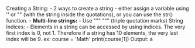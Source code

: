 Creating a String:
	- 2 ways to create a string - either assign a variable using '' or "" (with the string inside the quotations), or you can use the str() function. 
	- **Multi-line strings:**
		- Use """ """ (triple quotation marks)
String Indices:
	- Elements in a string can be accessed by using indices. The very first index is 0, not 1. Therefore if a string has 10 elements, the very last index will be 9.
	ex:
		course = 'Math'
		print(course[1])
	Output:
		a